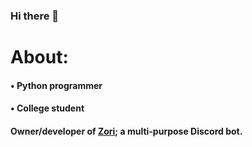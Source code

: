 ### Hi there 👋




# About:

#### • Python programmer
#### • College student

#### Owner/developer of [Zori](https://zoribot.xyz); a multi-purpose Discord bot.


